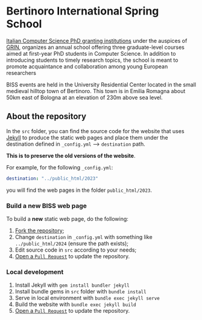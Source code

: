 # Bertinoro International Spring School

[Italian Computer Science PhD granting institutions](http://www.disi.unige.it/dottorato/coordinamento/) under the auspices of [GRIN](http://www.grin-informatica.it/), organizes an annual school offering three graduate-level courses aimed at first-year PhD students in Computer Science. 
In addition to introducing students to timely research topics, the school is meant to promote acquaintance and collaboration among young European researchers

BISS events are held in the University Residential Center located in the small medieval hilltop town of Bertinoro. 
This town is in Emilia Romagna about 50km east of Bologna at an elevation of 230m above sea level.

## About the repository

In the `src` folder, you can find the source code for the website that uses [Jekyll](https://jekyllrb.com) to produce the static web pages and place them under the destination defined in `_config.yml` --> `destination` path.

**This is to preserve the old versions of the website**.

For example, for the following `_config.yml`:

```yaml
destination: "../public_html/2023"
```

you will find the web pages in the folder `public_html/2023`.

### Build a new BISS web page

To build a **new** static web page, do the following:
1. [Fork the repository](https://github.com/lozingaro/BISS/fork);
2. Change `destination` in `_config.yml` with something like `../public_html/2024` (ensure the path exists);
3. Edit source code in `src` according to your needs;
4. [Open a `Pull Request`](https://github.com/lozingaro/BISS/compare) to update the repository.


### Local development

1. Install Jekyll with `gem install bundler jekyll`
2. Install bundle gems in `src` folder with `bundle install`
3. Serve in local environment with `bundle exec jekyll serve`
4. Build the website with `bundle exec jekyll build`
5. [Open a `Pull Request`](https://github.com/lozingaro/BISS/compare) to update the repository.

